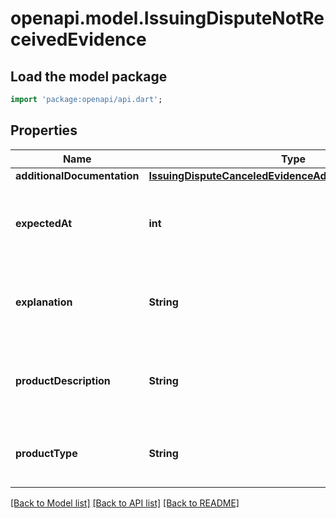 # openapi.model.IssuingDisputeNotReceivedEvidence

## Load the model package
```dart
import 'package:openapi/api.dart';
```

## Properties
Name | Type | Description | Notes
------------ | ------------- | ------------- | -------------
**additionalDocumentation** | [**IssuingDisputeCanceledEvidenceAdditionalDocumentation**](IssuingDisputeCanceledEvidenceAdditionalDocumentation.md) |  | [optional] 
**expectedAt** | **int** | Date when the cardholder expected to receive the product. | [optional] 
**explanation** | **String** | Explanation of why the cardholder is disputing this transaction. | [optional] 
**productDescription** | **String** | Description of the merchandise or service that was purchased. | [optional] 
**productType** | **String** | Whether the product was a merchandise or service. | [optional] 

[[Back to Model list]](../README.md#documentation-for-models) [[Back to API list]](../README.md#documentation-for-api-endpoints) [[Back to README]](../README.md)


